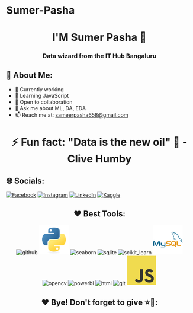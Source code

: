 # Sumer-Pasha

<h1 align="center">I'M Sumer Pasha 👋</h1>

<h3 align="center">Data wizard from the IT Hub Bangaluru</h3>


## 💫 About Me:
- 🔭 Currently working
- 🌱 Learning JavaScript
- 👯 Open to collaboration
- 💬 Ask me about ML, DA, EDA
- 📫 Reach me at: sameerpasha658@gmail.com

<H1 align="center">⚡ Fun fact: "Data is the new oil" 🤑 - Clive Humby</H1>

## 🌐 Socials:
[![Facebook](https://img.shields.io/badge/Facebook-%231877F2.svg?logo=Facebook&logoColor=white)](https://www.facebook.com/sumer.pasha.58) [![Instagram](https://img.shields.io/badge/Instagram-%23E4405F.svg?logo=Instagram&logoColor=white)](https://www.instagram.com/sameerpasha.78/) [![LinkedIn](https://img.shields.io/badge/LinkedIn-%230077B5.svg?logo=linkedin&logoColor=white)](https://www.linkedin.com/in/sumer-pasha-70884a152/) 
[![Kaggle](https://img.shields.io/badge/-Kaggle-yellow?style=flat&logo=kaggle&logoColor=white)](https://www.kaggle.com/sumerpashar)

<h2 align="center">❤️ Best Tools:</h2>
<p align="center">
  <img src="https://www.vectorlogo.zone/logos/github/index.html" alt="github" width="80" height="80"/>
  <img src="https://raw.githubusercontent.com/devicons/devicon/master/icons/python/python-original.svg" alt="python" width="80" height="80"/>
  <img src="https://seaborn.pydata.org/_images/logo-mark-lightbg.svg" alt="seaborn" width="80" height="80"/>
  <img src="https://www.vectorlogo.zone/logos/sqlite/sqlite-icon.svg" alt="sqlite" width="80" height="80"/>
  <img src="https://upload.wikimedia.org/wikipedia/commons/0/05/Scikit_learn_logo_small.svg" alt="scikit_learn" width="80" height="80"/>
  <img src="https://raw.githubusercontent.com/devicons/devicon/master/icons/mysql/mysql-original-wordmark.svg" alt="mysql" width="80" height="80"/>
  <img src="https://www.vectorlogo.zone/logos/opencv/opencv-icon.svg" alt="opencv" width="80" height="80"/>
  <img src="https://www.vectorlogo.zone/logos/microsoft_powerbi/index.html" alt="powerbi" width="80" height="80"/>
  <img src="https://www.vectorlogo.zone/logos/w3_html5/w3_html5-ar21.svg" alt="html" width="80" height="80"/>
  <img src="https://www.vectorlogo.zone/logos/git-scm/git-scm-icon.svg" alt="git" width="80" height="80"/>
  <img src="https://raw.githubusercontent.com/devicons/devicon/master/icons/javascript/javascript-original.svg" alt="javascript" width="80" height="80"/>
</p>

<h2 align="center">❤️ Bye! Don't forget to give ⭐️💫:</h2>
